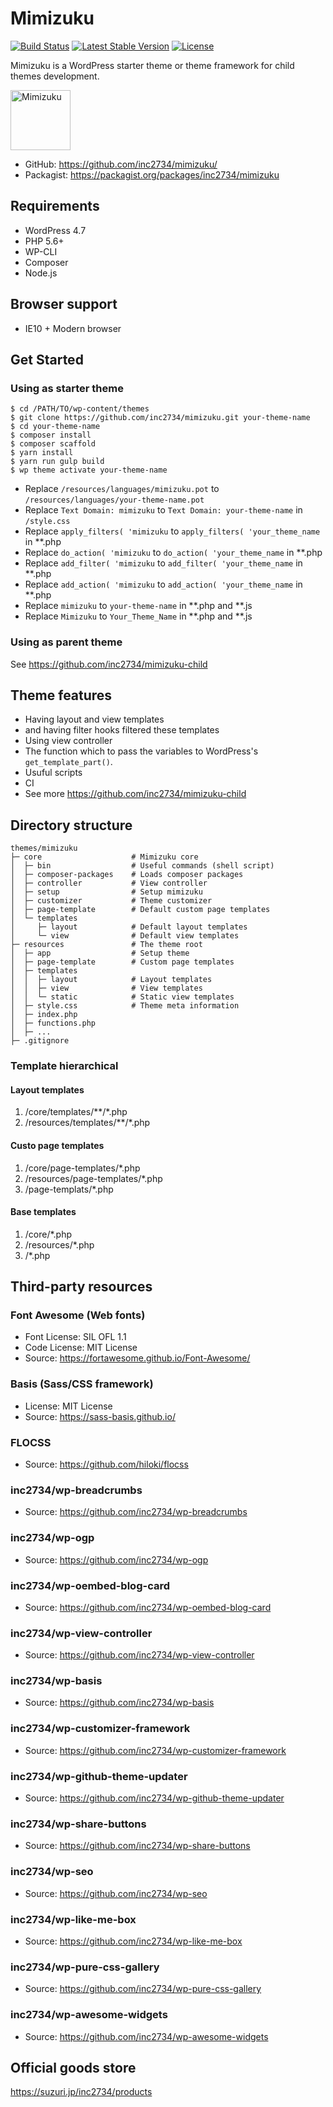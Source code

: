 # Mimizuku

[![Build Status](https://travis-ci.org/inc2734/mimizuku.svg?branch=master)](https://travis-ci.org/inc2734/mimizuku)
[![Latest Stable Version](https://poser.pugx.org/inc2734/mimizuku/v/stable)](https://packagist.org/packages/inc2734/mimizuku)
[![License](https://poser.pugx.org/inc2734/mimizuku/license)](https://packagist.org/packages/inc2734/mimizuku)

Mimizuku is a WordPress starter theme or theme framework for child themes development.

<img src="https://cdn.rawgit.com/inc2734/mimizuku/develop/core/mimizuku.svg" alt="Mimizuku" width="96px">

* GitHub: https://github.com/inc2734/mimizuku/
* Packagist: https://packagist.org/packages/inc2734/mimizuku

## Requirements
* WordPress 4.7
* PHP 5.6+
* WP-CLI
* Composer
* Node.js

## Browser support
* IE10 + Modern browser

## Get Started
### Using as starter theme
```
$ cd /PATH/TO/wp-content/themes
$ git clone https://github.com/inc2734/mimizuku.git your-theme-name
$ cd your-theme-name
$ composer install
$ composer scaffold
$ yarn install
$ yarn run gulp build
$ wp theme activate your-theme-name
```

* Replace `/resources/languages/mimizuku.pot` to `/resources/languages/your-theme-name.pot`
* Replace `Text Domain: mimizuku` to `Text Domain: your-theme-name` in `/style.css`
* Replace `apply_filters( 'mimizuku` to `apply_filters( 'your_theme_name` in \*\*.php
* Replace `do_action( 'mimizuku` to `do_action( 'your_theme_name` in \*\*.php
* Replace `add_filter( 'mimizuku` to `add_filter( 'your_theme_name` in \*\*.php
* Replace `add_action( 'mimizuku` to `add_action( 'your_theme_name` in \*\*.php
* Replace `mimizuku` to `your-theme-name` in \*\*.php and \*\*.js
* Replace `Mimizuku` to `Your_Theme_Name` in \*\*.php and \*\*.js

### Using as parent theme
See https://github.com/inc2734/mimizuku-child

## Theme features
* Having layout and view templates
* and having filter hooks filtered these templates
* Using view controller
* The function which to pass the variables to WordPress's `get_template_part()`.
* Usuful scripts
* CI
* See more https://github.com/inc2734/mimizuku-child

## Directory structure
```
themes/mimizuku
├─ core                    # Mimizuku core
│  ├─ bin                  # Useful commands (shell script)
│  ├─ composer-packages    # Loads composer packages
│  ├─ controller           # View controller
│  ├─ setup                # Setup mimizuku
│  ├─ customizer           # Theme customizer
│  ├─ page-template        # Default custom page templates
│  └─ templates
│     ├─ layout            # Default layout templates
│     └─ view              # Default view templates
├─ resources               # The theme root
│  ├─ app                  # Setup theme
│  ├─ page-template        # Custom page templates
│  ├─ templates
│  │  ├─ layout            # Layout templates
│  │  ├─ view              # View templates
│  │  └─ static            # Static view templates
│  ├─ style.css            # Theme meta information
│  ├─ index.php
│  ├─ functions.php
│  ├─ ...
├─ .gitignore
```

### Template hierarchical
#### Layout templates
1. /core/templates/\*\*/\*.php
2. /resources/templates/\*\*/\*.php

#### Custo page templates
1. /core/page-templates/\*.php
2. /resources/page-templates/\*.php
3. /page-templats/\*.php

#### Base templates
1. /core/\*.php
2. /resources/\*.php
3. /\*.php

## Third-party resources

### Font Awesome (Web fonts)
* Font License: SIL OFL 1.1
* Code License: MIT License
* Source: https://fortawesome.github.io/Font-Awesome/

### Basis (Sass/CSS framework)
* License: MIT License
* Source: https://sass-basis.github.io/

### FLOCSS
* Source: https://github.com/hiloki/flocss

### inc2734/wp-breadcrumbs
* Source: https://github.com/inc2734/wp-breadcrumbs

### inc2734/wp-ogp
* Source: https://github.com/inc2734/wp-ogp

### inc2734/wp-oembed-blog-card
* Source: https://github.com/inc2734/wp-oembed-blog-card

### inc2734/wp-view-controller
* Source: https://github.com/inc2734/wp-view-controller

### inc2734/wp-basis
* Source: https://github.com/inc2734/wp-basis

### inc2734/wp-customizer-framework
* Source: https://github.com/inc2734/wp-customizer-framework

### inc2734/wp-github-theme-updater
* Source: https://github.com/inc2734/wp-github-theme-updater

### inc2734/wp-share-buttons
* Source: https://github.com/inc2734/wp-share-buttons

### inc2734/wp-seo
* Source: https://github.com/inc2734/wp-seo

### inc2734/wp-like-me-box
* Source: https://github.com/inc2734/wp-like-me-box

### inc2734/wp-pure-css-gallery
* Source: https://github.com/inc2734/wp-pure-css-gallery

### inc2734/wp-awesome-widgets
* Source: https://github.com/inc2734/wp-awesome-widgets

## Official goods store
https://suzuri.jp/inc2734/products

